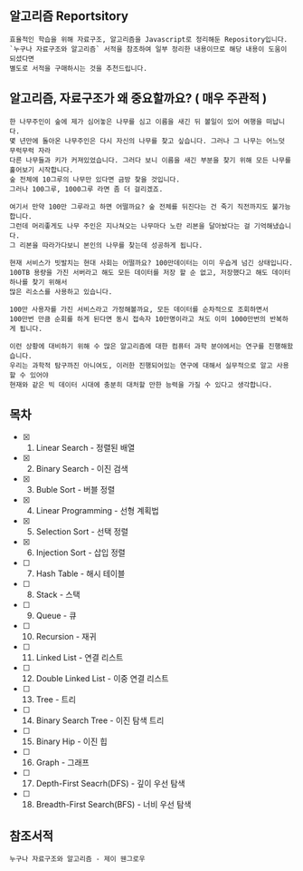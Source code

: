 ## 알고리즘 Reportsitory
    효율적인 학습을 위해 자료구조, 알고리즘을 Javascript로 정리해둔 Repository입니다.
    `누구나 자료구조와 알고리즘` 서적을 참조하여 일부 정리한 내용이므로 해당 내용이 도움이 되셨다면
    별도로 서적을 구매하시는 것을 추천드립니다.

## 알고리즘, 자료구조가 왜 중요할까요? ( 매우 주관적 )

    한 나무주인이 숲에 제가 심어놓은 나무를 심고 이름을 새긴 뒤 볼일이 있어 여행을 떠납니다.  
    몇 년만에 돌아온 나무주인은 다시 자신의 나무를 찾고 싶습니다. 그러나 그 나무는 어느덧 무럭무럭 자라  
    다른 나무들과 키가 커져있었습니다. 그러다 보니 이름을 새긴 부분을 찾기 위해 모든 나무를 훑어보기 시작합니다.  
    숲 전체에 10그루의 나무만 있다면 금방 찾을 것입니다.  
    그러나 100그루, 1000그루 라면 좀 더 걸리겠죠. 

    여기서 만약 100만 그루라고 하면 어떨까요? 숲 전체를 뒤진다는 건 죽기 직전까지도 불가능합니다.  
    그런데 머리좋게도 나무 주인은 지나쳐오는 나무마다 노란 리본을 달아놨다는 걸 기억해냈습니다.  
    그 리본을 따라가다보니 본인의 나무를 찾는데 성공하게 됩니다.  

    현재 서비스가 빗발치는 현대 사회는 어떨까요? 100만데이터는 이미 우습게 넘긴 상태입니다.  
    100TB 용량을 가진 서버라고 해도 모든 데이터를 저장 할 순 없고, 저장했다고 해도 데이터 하나를 찾기 위해서  
    많은 리소스를 사용하고 있습니다.

    100만 사용자를 가진 서비스라고 가정해볼까요, 모든 데이터를 순차적으로 조회하면서
    100만번 만큼 순회를 하게 된다면 동시 접속자 10만명이라고 쳐도 이미 1000만번의 반복하게 됩니다.  

    이런 상황에 대비하기 위해 수 많은 알고리즘에 대한 컴퓨터 과학 분야에서는 연구를 진행해왔습니다.
    우리는 과학적 탐구까진 아니여도, 이러한 진행되어있는 연구에 대해서 실무적으로 알고 사용 할 수 있어야  
    현재와 같은 빅 데이터 시대에 충분히 대처할 만한 능력을 가질 수 있다고 생각합니다.

## 목차
- [x] 1. Linear Search - 정렬된 배열
- [x] 2. Binary Search - 이진 검색
- [x] 3. Buble Sort - 버블 정렬
- [x] 4. Linear Programming - 선형 계획법
- [x] 5. Selection Sort - 선택 정렬
- [x] 6. Injection Sort - 삽입 정렬
- [ ] 7. Hash Table - 해시 테이블
- [ ] 8. Stack - 스택
- [ ] 9. Queue - 큐
- [ ] 10. Recursion - 재귀
- [ ] 11. Linked List - 연결 리스트
- [ ] 12. Double Linked List - 이중 연결 리스트
- [ ] 13. Tree - 트리
- [ ] 14. Binary Search Tree - 이진 탐색 트리
- [ ] 15. Binary Hip - 이진 힙
- [ ] 16. Graph - 그래프
- [ ] 17. Depth-First Seacrh(DFS) - 깊이 우선 탐색
- [ ] 18. Breadth-First Search(BFS) - 너비 우선 탐색


## 참조서적
    누구나 자료구조와 알고리즘 - 제이 웬그로우
